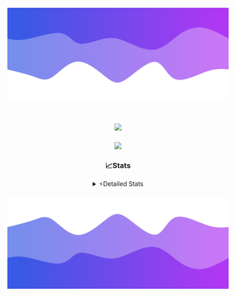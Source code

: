 ![Header](./header.png)
<div align="center">

<h1 align="center">
  <a href="https://git.io/typing-svg">
    <img src="https://readme-typing-svg.herokuapp.com/?lines=Hello,+There!+%F0%9F%91%8B;This+is+chicho.;Owner+on+Ocean;&center=true&size=25">
  </a>
</h1>
  
<p align="center">
  <img src="https://lanyard.cnrad.dev/api/852683595378196480" />
</p>

### 📈Stats
<details>
    <summary> ⚡Detailed Stats</summary>
    <br/>

<!--START_SECTION:waka-->
![Code Time](http://img.shields.io/badge/Code%20Time-1%2C107%20hrs%2040%20mins-blue)

![Profile Views](http://img.shields.io/badge/Profile%20Views-0-blue)

**🐱 My GitHub Data** 

> 📦 209.6 kB Used in GitHub's Storage 
 > 
> 🏆 0 Contributions in the Year 2025
 > 
> 🚫 Not Opted to Hire
 > 
> 📜 15 Public Repositories 
 > 
> 🔑 14 Private Repositories 
 > 
**I'm a Night 🦉** 

```text
🌞 Morning                24 commits          █░░░░░░░░░░░░░░░░░░░░░░░░   04.39 % 
🌆 Daytime                74 commits          ███░░░░░░░░░░░░░░░░░░░░░░   13.53 % 
🌃 Evening                243 commits         ███████████░░░░░░░░░░░░░░   44.42 % 
🌙 Night                  206 commits         █████████░░░░░░░░░░░░░░░░   37.66 % 
```
📅 **I'm Most Productive on Friday** 

```text
Monday                   29 commits          █░░░░░░░░░░░░░░░░░░░░░░░░   05.30 % 
Tuesday                  117 commits         █████░░░░░░░░░░░░░░░░░░░░   21.39 % 
Wednesday                85 commits          ████░░░░░░░░░░░░░░░░░░░░░   15.54 % 
Thursday                 74 commits          ███░░░░░░░░░░░░░░░░░░░░░░   13.53 % 
Friday                   130 commits         ██████░░░░░░░░░░░░░░░░░░░   23.77 % 
Saturday                 62 commits          ███░░░░░░░░░░░░░░░░░░░░░░   11.33 % 
Sunday                   50 commits          ██░░░░░░░░░░░░░░░░░░░░░░░   09.14 % 
```


📊 **This Week I Spent My Time On** 

```text
🕑︎ Time Zone: America/Argentina/Buenos_Aires

💬 Programming Languages: 
TypeScript               15 hrs 28 mins      ███████████████████░░░░░░   74.64 % 
JSON                     2 hrs 1 min         ██░░░░░░░░░░░░░░░░░░░░░░░   09.73 % 
JavaScript               1 hr 39 mins        ██░░░░░░░░░░░░░░░░░░░░░░░   07.99 % 
HTML                     1 hr 5 mins         █░░░░░░░░░░░░░░░░░░░░░░░░   05.24 % 
Python                   19 mins             ░░░░░░░░░░░░░░░░░░░░░░░░░   01.58 % 

🔥 Editors: 
Cursor                   20 hrs 43 mins      █████████████████████████   100.00 % 

🐱‍💻 Projects: 
ocean-backend            14 hrs 43 mins      ██████████████████░░░░░░░   71.00 % 
front-electro-patagonia-m5 hrs 39 mins       ███████░░░░░░░░░░░░░░░░░░   27.31 % 
back-electro-patagonia-ma21 mins             ░░░░░░░░░░░░░░░░░░░░░░░░░   01.69 % 

💻 Operating System: 
Windows                  20 hrs 43 mins      █████████████████████████   100.00 % 
```

**I Mostly Code in JavaScript** 

```text
JavaScript               11 repos            ███████░░░░░░░░░░░░░░░░░░   29.73 % 
HTML                     7 repos             █████░░░░░░░░░░░░░░░░░░░░   18.92 % 
TypeScript               4 repos             ███░░░░░░░░░░░░░░░░░░░░░░   10.81 % 
Astro                    2 repos             █░░░░░░░░░░░░░░░░░░░░░░░░   05.41 % 
SCSS                     1 repo              █░░░░░░░░░░░░░░░░░░░░░░░░   02.70 % 
```




 Last Updated on 04/03/2025 03:26:16 UTC
<!--END_SECTION:waka-->
</details>

![Footer](./footer.png)
